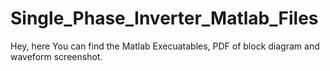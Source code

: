 # Single_Phase_Inverter_Matlab_Files

Hey, here You can find the Matlab Execuatables, PDF of block diagram and waveform screenshot.

